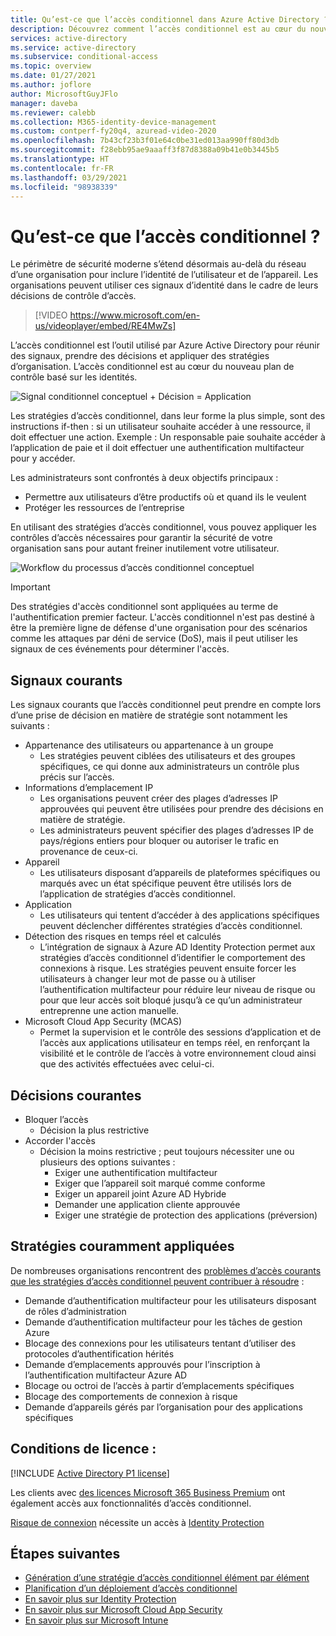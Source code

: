 ```yaml
---
title: Qu’est-ce que l’accès conditionnel dans Azure Active Directory ?
description: Découvrez comment l’accès conditionnel est au cœur du nouveau plan de contrôle basé sur les identités.
services: active-directory
ms.service: active-directory
ms.subservice: conditional-access
ms.topic: overview
ms.date: 01/27/2021
ms.author: joflore
author: MicrosoftGuyJFlo
manager: daveba
ms.reviewer: calebb
ms.collection: M365-identity-device-management
ms.custom: contperf-fy20q4, azuread-video-2020
ms.openlocfilehash: 7b43cf23b3f01e64c0be31ed013aa990ff80d3db
ms.sourcegitcommit: f28ebb95ae9aaaff3f87d8388a09b41e0b3445b5
ms.translationtype: HT
ms.contentlocale: fr-FR
ms.lasthandoff: 03/29/2021
ms.locfileid: "98938339"
---
```

# <a name="what-is-conditional-access"></a>Qu’est-ce que l’accès conditionnel ?

Le périmètre de sécurité moderne s’étend désormais au-delà du réseau d’une organisation pour inclure l’identité de l’utilisateur et de l’appareil. Les organisations peuvent utiliser ces signaux d’identité dans le cadre de leurs décisions de contrôle d’accès. 

> [!VIDEO https://www.microsoft.com/en-us/videoplayer/embed/RE4MwZs]

L’accès conditionnel est l’outil utilisé par Azure Active Directory pour réunir des signaux, prendre des décisions et appliquer des stratégies d’organisation. L’accès conditionnel est au cœur du nouveau plan de contrôle basé sur les identités.

![Signal conditionnel conceptuel + Décision = Application](./media/overview/conditional-access-signal-decision-enforcement.png)

Les stratégies d’accès conditionnel, dans leur forme la plus simple, sont des instructions if-then : si un utilisateur souhaite accéder à une ressource, il doit effectuer une action. Exemple : Un responsable paie souhaite accéder à l’application de paie et il doit effectuer une authentification multifacteur pour y accéder.

Les administrateurs sont confrontés à deux objectifs principaux :

- Permettre aux utilisateurs d’être productifs où et quand ils le veulent
- Protéger les ressources de l’entreprise

En utilisant des stratégies d’accès conditionnel, vous pouvez appliquer les contrôles d’accès nécessaires pour garantir la sécurité de votre organisation sans pour autant freiner inutilement votre utilisateur.

![Workflow du processus d’accès conditionnel conceptuel](./media/overview/conditional-access-overview-how-it-works.png)

> [!IMPORTANT]
> Des stratégies d'accès conditionnel sont appliquées au terme de l'authentification premier facteur. L'accès conditionnel n'est pas destiné à être la première ligne de défense d'une organisation pour des scénarios comme les attaques par déni de service (DoS), mais il peut utiliser les signaux de ces événements pour déterminer l'accès.

## <a name="common-signals"></a>Signaux courants

Les signaux courants que l’accès conditionnel peut prendre en compte lors d’une prise de décision en matière de stratégie sont notamment les suivants :

- Appartenance des utilisateurs ou appartenance à un groupe
   - Les stratégies peuvent ciblées des utilisateurs et des groupes spécifiques, ce qui donne aux administrateurs un contrôle plus précis sur l’accès.
- Informations d’emplacement IP
   - Les organisations peuvent créer des plages d’adresses IP approuvées qui peuvent être utilisées pour prendre des décisions en matière de stratégie. 
   - Les administrateurs peuvent spécifier des plages d’adresses IP de pays/régions entiers pour bloquer ou autoriser le trafic en provenance de ceux-ci.
- Appareil
   - Les utilisateurs disposant d’appareils de plateformes spécifiques ou marqués avec un état spécifique peuvent être utilisés lors de l’application de stratégies d’accès conditionnel.
- Application
   - Les utilisateurs qui tentent d’accéder à des applications spécifiques peuvent déclencher différentes stratégies d’accès conditionnel. 
- Détection des risques en temps réel et calculés
   - L’intégration de signaux à Azure AD Identity Protection permet aux stratégies d’accès conditionnel d’identifier le comportement des connexions à risque. Les stratégies peuvent ensuite forcer les utilisateurs à changer leur mot de passe ou à utiliser l’authentification multifacteur pour réduire leur niveau de risque ou pour que leur accès soit bloqué jusqu’à ce qu’un administrateur entreprenne une action manuelle.
- Microsoft Cloud App Security (MCAS)
   - Permet la supervision et le contrôle des sessions d’application et de l’accès aux applications utilisateur en temps réel, en renforçant la visibilité et le contrôle de l’accès à votre environnement cloud ainsi que des activités effectuées avec celui-ci.

## <a name="common-decisions"></a>Décisions courantes

- Bloquer l’accès
   - Décision la plus restrictive
- Accorder l'accès
   - Décision la moins restrictive ; peut toujours nécessiter une ou plusieurs des options suivantes :
      - Exiger une authentification multifacteur
      - Exiger que l’appareil soit marqué comme conforme
      - Exiger un appareil joint Azure AD Hybride
      - Demander une application cliente approuvée
      - Exiger une stratégie de protection des applications (préversion)

## <a name="commonly-applied-policies"></a>Stratégies couramment appliquées

De nombreuses organisations rencontrent des [problèmes d’accès courants que les stratégies d’accès conditionnel peuvent contribuer à résoudre](concept-conditional-access-policy-common.md) :

- Demande d’authentification multifacteur pour les utilisateurs disposant de rôles d’administration
- Demande d’authentification multifacteur pour les tâches de gestion Azure
- Blocage des connexions pour les utilisateurs tentant d’utiliser des protocoles d’authentification hérités
- Demande d’emplacements approuvés pour l’inscription à l’authentification multifacteur Azure AD
- Blocage ou octroi de l’accès à partir d’emplacements spécifiques
- Blocage des comportements de connexion à risque
- Demande d’appareils gérés par l’organisation pour des applications spécifiques

## <a name="license-requirements"></a>Conditions de licence :

[!INCLUDE [Active Directory P1 license](../../../includes/active-directory-p1-license.md)]

Les clients avec [des licences Microsoft 365 Business Premium](/office365/servicedescriptions/microsoft-365-service-descriptions/microsoft-365-business-service-description) ont également accès aux fonctionnalités d’accès conditionnel. 

[Risque de connexion](concept-conditional-access-conditions.md#sign-in-risk) nécessite un accès à [Identity Protection](../identity-protection/overview-identity-protection.md)

## <a name="next-steps"></a>Étapes suivantes

- [Génération d’une stratégie d’accès conditionnel élément par élément](concept-conditional-access-policies.md)
- [Planification d’un déploiement d’accès conditionnel](plan-conditional-access.md)
- [En savoir plus sur Identity Protection](../identity-protection/overview-identity-protection.md)
- [En savoir plus sur Microsoft Cloud App Security](/cloud-app-security/what-is-cloud-app-security)
- [En savoir plus sur Microsoft Intune](/intune/index)
